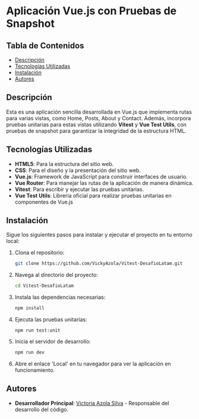 # Aplicación Vue.js con Pruebas de Snapshot

## Tabla de Contenidos

- [Descripción](#descripción)
- [Tecnologías Utilizadas](#tecnologías-utilizadas)
- [Instalación](#instalación)
- [Autores](#autores)

## Descripción

Esta es una aplicación sencilla desarrollada en Vue.js que implementa rutas para varias vistas, como Home, Posts, About y Contact. Además, incorpora pruebas unitarias para estas vistas utilizando **Vitest** y **Vue Test Utils**, con pruebas de snapshot para garantizar la integridad de la estructura HTML.

## Tecnologías Utilizadas

- **HTML5**: Para la estructura del sitio web.
- **CSS**: Para el diseño y la presentación del sitio web.
- **Vue.js**: Framework de JavaScript para construir interfaces de usuario.
- **Vue Router**: Para manejar las rutas de la aplicación de manera dinámica.
- **Vitest**: Para escribir y ejecutar las pruebas unitarias.
- **Vue Test Utils**: Librería oficial para realizar pruebas unitarias en componentes de Vue.js

## Instalación

Sigue los siguientes pasos para instalar y ejecutar el proyecto en tu entorno local:

1. Clona el repositorio:

    ```bash
    git clone https://github.com/VickyAzola/Vitest-DesafioLatam.git
    ```

2. Navega al directorio del proyecto:

    ```bash
    cd Vitest-DesafioLatam
    ```

3. Instala las dependencias necesarias:

    ```bash
    npm install
    ```
    
4. Ejecuta las pruebas unitarias:
   ```
   npm run test:unit
   ```
   
5. Inicia el servidor de desarrollo:

    ```bash
    npm run dev
    ```

6. Abre el enlace 'Local' en tu navegador para ver la aplicación en funcionamiento.

## Autores

- **Desarrollador Principal**: [Victoria Azola Silva](https://github.com/VickyAzola) - Responsable del desarrollo del código.
